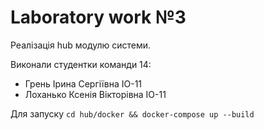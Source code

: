 # Laboratory work №3

Реалізація hub модулю системи.

Виконали студентки команди 14:
* Грень Ірина Сергіївна ІО-11
* Лоханько Ксенія Вікторівна ІО-11

Для запуску 
```cd hub/docker && docker-compose up --build```
